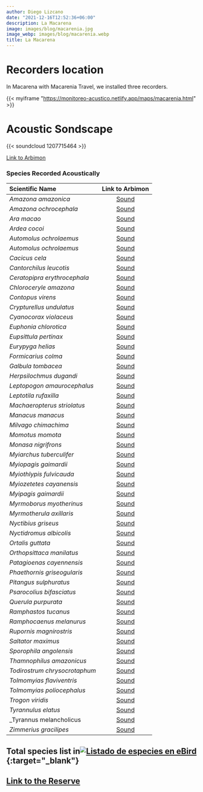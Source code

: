 ```yaml
---
author: Diego Lizcano
date: "2021-12-16T12:52:36+06:00"
description: La Macarena
image: images/blog/macarenia.jpg
image_webp: images/blog/macarenia.webp
title: La Macarena
---
```


# Recorders location


In Macarena with Macarenia Travel, we installed three recorders.

{{< myiframe "https://monitoreo-acustico.netlify.app/maps/macarenia.html" >}}



# Acoustic Sondscape

{{< soundcloud 1207715464 >}}


[Link to Arbimon](https://arbimon.rfcx.org/project/destinos-awake/visualizer/rec/42792925)



### Species Recorded Acoustically


|__Scientific Name__| Link to Arbimon|
| :---        |     :----:   |
|_Amazona amazonica_|	 	[Sound](	https://arbimon.rfcx.org/project/destinos-awake/visualizer/rec/42789912	)	|
|_Amazona ochrocephala_|	 	[Sound](	https://arbimon.rfcx.org/project/destinos-awake/visualizer/rec/42872706	)	|
|_Ara macao_|	 	[Sound](	https://arbimon.rfcx.org/project/destinos-awake/visualizer/rec/42791463	)	|
|_Ardea cocoi_|	 	[Sound](	https://arbimon.rfcx.org/project/destinos-awake/visualizer/rec/42883150	)	|
|_Automolus ochrolaemus_|	 	[Sound](	https://arbimon.rfcx.org/project/destinos-awake/visualizer/rec/42877653	)	|
|_Automolus ochrolaemus_|	 	[Sound](	https://arbimon.rfcx.org/project/destinos-awake/visualizer/rec/43055001	)	|
|_Cacicus cela_|	 	[Sound](	https://arbimon.rfcx.org/project/destinos-awake/visualizer/rec/42881800	)	|
|_Cantorchilus leucotis_|	 	[Sound](	https://arbimon.rfcx.org/project/destinos-awake/visualizer/rec/43053880	)	|
|_Ceratopipra erythrocephala_|	 	[Sound](	https://arbimon.rfcx.org/project/destinos-awake/visualizer/rec/42785610	)	|
|_Chloroceryle amazona_|	 	[Sound](	https://arbimon.rfcx.org/project/destinos-awake/visualizer/rec/42789912	)	|
|_Contopus virens_|	 	[Sound](	https://arbimon.rfcx.org/project/destinos-awake/visualizer/rec/42785334	)	|
|_Crypturellus undulatus_|	 	[Sound](	https://arbimon.rfcx.org/project/destinos-awake/visualizer/rec/42791739	)	|
|_Cyanocorax violaceus_|	 	[Sound](	https://arbimon.rfcx.org/project/destinos-awake/visualizer/rec/43075464	)	|
|_Euphonia chlorotica_|	 	[Sound](	https://arbimon.rfcx.org/project/destinos-awake/visualizer/rec/42881916	)	|
|_Eupsittula pertinax_|	 	[Sound](	https://arbimon.rfcx.org/project/destinos-awake/visualizer/rec/42882907	)	|
|_Eurypyga helias_|	 	[Sound](	https://arbimon.rfcx.org/project/destinos-awake/visualizer/rec/42882037	)	|
|_Formicarius colma_|	 	[Sound](	https://arbimon.rfcx.org/project/destinos-awake/visualizer/rec/43053049	)	|
|_Galbula tombacea_|	 	[Sound](	https://arbimon.rfcx.org/project/destinos-awake/visualizer/rec/42789927	)	|
|_Herpsilochmus dugandi_|	 	[Sound](	https://arbimon.rfcx.org/project/destinos-awake/visualizer/rec/42883336	)	|
|_Leptopogon amaurocephalus_|	 	[Sound](	https://arbimon.rfcx.org/project/destinos-awake/visualizer/rec/42882750	)	|
|_Leptotila rufaxilla_|	 	[Sound](	https://arbimon.rfcx.org/project/destinos-awake/visualizer/rec/42791499	)	|
|_Machaeropterus striolatus_|	 	[Sound](	https://arbimon.rfcx.org/project/destinos-awake/visualizer/rec/42928999	)	|
|_Manacus manacus_|	 	[Sound](	https://arbimon.rfcx.org/project/destinos-awake/visualizer/rec/42790021	)	|
|_Milvago chimachima_|	 	[Sound](	https://arbimon.rfcx.org/project/destinos-awake/visualizer/rec/42877653	)	|
|_Momotus momota_|	 	[Sound](	https://arbimon.rfcx.org/project/destinos-awake/visualizer/rec/42791640	)	|
|_Monasa nigrifrons_|	 	[Sound](	https://arbimon.rfcx.org/project/destinos-awake/visualizer/rec/42789942	)	|
|_Myiarchus tuberculifer_|	 	[Sound](	https://arbimon.rfcx.org/project/destinos-awake/visualizer/rec/42789846	)	|
|_Myiopagis gaimardii_|	 	[Sound](	https://arbimon.rfcx.org/project/destinos-awake/visualizer/rec/42883287	)	|
|_Myiothlypis fulvicauda_|	 	[Sound](	https://arbimon.rfcx.org/project/destinos-awake/visualizer/rec/42873684	)	|
|_Myiozetetes cayanensis_|	 	[Sound](	https://arbimon.rfcx.org/project/destinos-awake/visualizer/rec/42791491	)	|
|_Myipagis gaimardii_|	 	[Sound](	https://arbimon.rfcx.org/project/destinos-awake/visualizer/rec/43053253	)	|
|_Myrmoborus myotherinus_|	 	[Sound](	https://arbimon.rfcx.org/project/destinos-awake/visualizer/rec/43074991	)	|
|_Myrmotherula axillaris_|	 	[Sound](	https://arbimon.rfcx.org/project/destinos-awake/visualizer/rec/42882266	)	|
|_Nyctibius griseus_|	 	[Sound](	https://arbimon.rfcx.org/project/destinos-awake/visualizer/rec/42929108	)	|
|_Nyctidromus albicolis_|	 	[Sound](	https://arbimon.rfcx.org/project/destinos-awake/visualizer/rec/42785615	)	|
|_Ortalis guttata_|	 	[Sound](	https://arbimon.rfcx.org/project/destinos-awake/visualizer/rec/42790028	)	|
|_Orthopsittaca manilatus_|	 	[Sound](	https://arbimon.rfcx.org/project/destinos-awake/visualizer/rec/43053187	)	|
|_Patagioenas cayennensis_|	 	[Sound](	https://arbimon.rfcx.org/project/destinos-awake/visualizer/rec/42785794	)	|
|_Phaethornis griseogularis_|	 	[Sound](	https://arbimon.rfcx.org/project/destinos-awake/visualizer/rec/42883024	)	|
|_Pitangus sulphuratus_|	 	[Sound](	https://arbimon.rfcx.org/project/destinos-awake/visualizer/rec/42928998	)	|
|_Psarocolius bifasciatus_|	 	[Sound](	https://arbimon.rfcx.org/project/destinos-awake/visualizer/rec/42786118	)	|
|_Querula purpurata_|	 	[Sound](	https://arbimon.rfcx.org/project/destinos-awake/visualizer/rec/43053848	)	|
|_Ramphastos tucanus_|	 	[Sound](	https://arbimon.rfcx.org/project/destinos-awake/visualizer/rec/42785740	)	|
|_Ramphocaenus melanurus_|	 	[Sound](	https://arbimon.rfcx.org/project/destinos-awake/visualizer/rec/42929144	)	|
|_Rupornis magnirostris_|	 	[Sound](	https://arbimon.rfcx.org/project/destinos-awake/visualizer/rec/42877949	)	|
|_Saltator maximus_|	 	[Sound](	https://arbimon.rfcx.org/project/destinos-awake/visualizer/rec/42878512	)	|
|_Sporophila angolensis_|	 	[Sound](	https://arbimon.rfcx.org/project/destinos-awake/visualizer/rec/42791466	)	|
|_Thamnophilus amazonicus_|	 	[Sound](	https://arbimon.rfcx.org/project/destinos-awake/visualizer/rec/42883287	)	|
|_Todirostrum chrysocrotaphum_|	 	[Sound](	https://arbimon.rfcx.org/project/destinos-awake/visualizer/rec/42880359	)	|
|_Tolmomyias flaviventris_|	 	[Sound](	https://arbimon.rfcx.org/project/destinos-awake/visualizer/rec/42883020	)	|
|_Tolmomyias poliocephalus_|	 	[Sound](	https://arbimon.rfcx.org/project/destinos-awake/visualizer/rec/42789925	)	|
|_Trogon viridis_|	 	[Sound](	https://arbimon.rfcx.org/project/destinos-awake/visualizer/rec/42882793	)	|
|_Tyrannulus elatus_|	 	[Sound](	https://arbimon.rfcx.org/project/destinos-awake/visualizer/rec/42789849	)	|
|_Tyrannus melancholicus	|	 	[Sound](	https://arbimon.rfcx.org/project/destinos-awake/visualizer/rec/42882904	)	|
|_Zimmerius gracilipes_|	 	[Sound](	https://arbimon.rfcx.org/project/destinos-awake/visualizer/rec/42791346	)	|




## Total species list in[![Listado de especies en eBird](/images/blog/Logo_ebird.png "Reserva-Macarenia")](https://ebird.org/colombia/checklist/S101825093){:target="_blank"}



## [Link to the Reserve](https://macareniatravel.wixsite.com)




